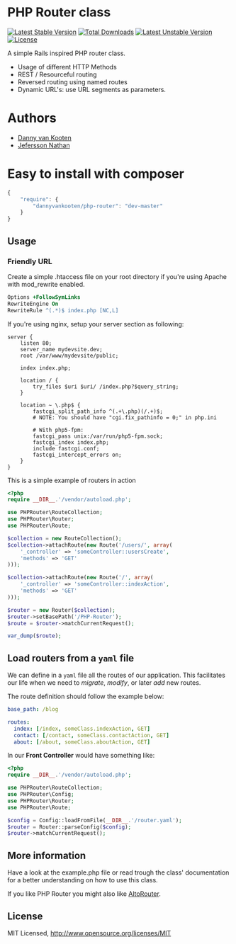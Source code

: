 # PHP Router class

[![Latest Stable Version](https://poser.pugx.org/dannyvankooten/php-router/v/stable)](https://packagist.org/packages/dannyvankooten/php-router) 
[![Total Downloads](https://poser.pugx.org/dannyvankooten/php-router/downloads)](https://packagist.org/packages/dannyvankooten/php-router) 
[![Latest Unstable Version](https://poser.pugx.org/dannyvankooten/php-router/v/unstable)](https://packagist.org/packages/dannyvankooten/php-router) 
[![License](https://poser.pugx.org/dannyvankooten/php-router/license)](https://packagist.org/packages/dannyvankooten/php-router)

A simple Rails inspired PHP router class.

* Usage of different HTTP Methods
* REST / Resourceful routing
* Reversed routing using named routes
* Dynamic URL's: use URL segments as parameters.

# Authors

- [Danny van Kooten](https://github.com/dannyvankooten)
- [Jefersson Nathan](https://github.com/malukenho)

# Easy to install with **composer**

```javascript
{
    "require": {
        "dannyvankooten/php-router": "dev-master"
    }
}
```

## Usage

### Friendly URL

Create a simple .htaccess file on your root directory if you're using Apache with mod_rewrite enabled.

```apache
Options +FollowSymLinks
RewriteEngine On
RewriteRule ^(.*)$ index.php [NC,L]
```

If you're using nginx, setup your server section as following:

```nginx
server {
	listen 80;
	server_name mydevsite.dev;
	root /var/www/mydevsite/public;

	index index.php;

	location / {
		try_files $uri $uri/ /index.php?$query_string;
	}

	location ~ \.php$ {
		fastcgi_split_path_info ^(.+\.php)(/.+)$;
		# NOTE: You should have "cgi.fix_pathinfo = 0;" in php.ini

		# With php5-fpm:
		fastcgi_pass unix:/var/run/php5-fpm.sock;
		fastcgi_index index.php;
		include fastcgi.conf;
		fastcgi_intercept_errors on;
	}
}
```

This is a simple example of routers in action

```php
<?php
require __DIR__.'/vendor/autoload.php';

use PHPRouter\RouteCollection;
use PHPRouter\Router;
use PHPRouter\Route;

$collection = new RouteCollection();
$collection->attachRoute(new Route('/users/', array(
    '_controller' => 'someController::usersCreate',
    'methods' => 'GET'
)));

$collection->attachRoute(new Route('/', array(
    '_controller' => 'someController::indexAction',
    'methods' => 'GET'
)));

$router = new Router($collection);
$router->setBasePath('/PHP-Router');
$route = $router->matchCurrentRequest();

var_dump($route);
```

## Load routers from a `yaml` file

We can define in a `yaml` file all the routes of our application. This facilitates our life when we need to *migrate*, *modify*, or later *add* new routes.

The route definition should follow the example below:

```yaml
base_path: /blog

routes:
  index: [/index, someClass.indexAction, GET]
  contact: [/contact, someClass.contactAction, GET]
  about: [/about, someClass.aboutAction, GET]
```
In our **Front Controller** would have something like:

```php
<?php
require __DIR__.'/vendor/autoload.php';

use PHPRouter\RouteCollection;
use PHPRouter\Config;
use PHPRouter\Router;
use PHPRouter\Route;

$config = Config::loadFromFile(__DIR__.'/router.yaml');
$router = Router::parseConfig($config);
$router->matchCurrentRequest();
```

## More information
Have a look at the example.php file or read trough the class' documentation for a better understanding on how to use this class.

If you like PHP Router you might also like [AltoRouter](//github.com/dannyvankooten/AltoRouter).

## License
MIT Licensed, http://www.opensource.org/licenses/MIT
